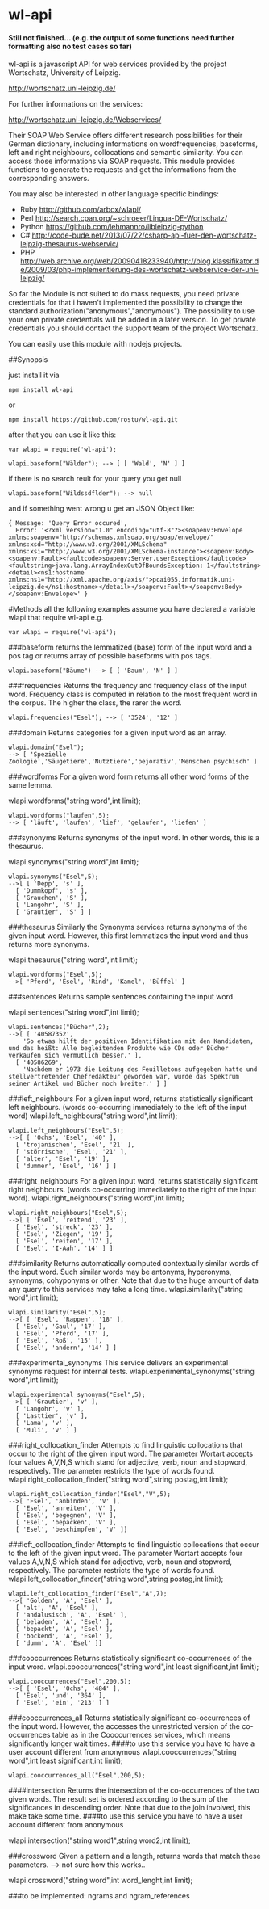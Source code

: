 # wl-api
#### Still not finished... (e.g. the output of some functions need further formatting also no test cases so far)

wl-api is a javascript API for web services provided by the project Wortschatz, University of Leipzig.

http://wortschatz.uni-leipzig.de/

For further informations on the services: 

http://wortschatz.uni-leipzig.de/Webservices/

Their SOAP Web Service offers different research possibilities for their German dictionary, including informations on wordfrequencies, baseforms, left and right neighbours, collocations and semantic similarity.
You can access those informations via SOAP requests.
This module provides functions to generate the requests and get the informations from the corresponding answers.

You may also
be interested in other language specific bindings:

* Ruby http://github.com/arbox/wlapi/
* Perl http://search.cpan.org/~schroeer/Lingua-DE-Wortschatz/
* Python  https://github.com/lehmannro/libleipzig-python
* C#  http://code-bude.net/2013/07/22/csharp-api-fuer-den-wortschatz-leipzig-thesaurus-webservic/
* PHP http://web.archive.org/web/20090418233940/http://blog.klassifikator.de/2009/03/php-implementierung-des-wortschatz-webservice-der-uni-leipzig/

So far the Module is not suited to do mass requests, you need private credentials for that i haven't implemented the possibility to change the standard authorization("anonymous","anonymous").
The possibility to use your own private credentials will be added in a later version.
To get private credentials you should contact the support team of the project Wortschatz.


You can easily use this module with nodejs projects.

##Synopsis

just install it via 
```
npm install wl-api
````
or
```
npm install https://github.com/rostu/wl-api.git
```

after that you can use it like this:

```
var wlapi = require('wl-api');

wlapi.baseform("Wälder"); --> [ [ 'Wald', 'N' ] ]
```
if there is no search reult for your query you get null
```
wlapi.baseform("Wildssdflder"); --> null
```
and if something went wrong u get an JSON Object like:
```
{ Message: 'Query Error occured',
  Error: '<?xml version="1.0" encoding="utf-8"?><soapenv:Envelope xmlns:soapenv="http://schemas.xmlsoap.org/soap/envelope/" xmlns:xsd="http://www.w3.org/2001/XMLSchema" xmlns:xsi="http://www.w3.org/2001/XMLSchema-instance"><soapenv:Body><soapenv:Fault><faultcode>soapenv:Server.userException</faultcode><faultstring>java.lang.ArrayIndexOutOfBoundsException: 1</faultstring><detail><ns1:hostname xmlns:ns1="http://xml.apache.org/axis/">pcai055.informatik.uni-leipzig.de</ns1:hostname></detail></soapenv:Fault></soapenv:Body></soapenv:Envelope>' }
```

#Methods
all the following examples assume you have declared a variable wlapi that require wl-api
e.g.
```
var wlapi = require('wl-api');
```

###baseform
returns the lemmatized (base) form of the input word and a pos tag or 
returns array of possible baseforms with pos tags.
```
wlapi.baseform("Bäume") --> [ [ 'Baum', 'N' ] ]
```

###frequencies
Returns the frequency and frequency class of the input word.
Frequency class is computed in relation to the most frequent word in the corpus.
The higher the class, the rarer the word.
```
wlapi.frequencies("Esel"); --> [ '3524', '12' ]
```

###domain
Returns categories for a given input word as an array.
```
wlapi.domain("Esel"); 
--> [ 'Spezielle Zoologie','Säugetiere','Nutztiere','pejorativ','Menschen psychisch' ]
```

###wordforms
For a given word form returns all other word forms of the same lemma.

wlapi.wordforms("string word",int limit); 
```
wlapi.wordforms("laufen",5); 
--> [ 'läuft', 'laufen', 'lief', 'gelaufen', 'liefen' ]
```

###synonyms
Returns synonyms of the input word. In other words, this is a thesaurus.

wlapi.synonyms("string word",int limit); 
```
wlapi.synonyms("Esel",5); 
-->[ [ 'Depp', 's' ],
  [ 'Dummkopf', 's' ],
  [ 'Grauchen', 'S' ],
  [ 'Langohr', 'S' ],
  [ 'Grautier', 'S' ] ]
```

###thesaurus
Similarly the Synonyms services returns synonyms of the given input word. However, this first lemmatizes the input word and thus returns more synonyms.

wlapi.thesaurus("string word",int limit); 
```
wlapi.wordforms("Esel",5); 
-->[ 'Pferd', 'Esel', 'Rind', 'Kamel', 'Büffel' ]
```

###sentences
Returns sample sentences containing the input word.

wlapi.sentences("string word",int limit); 
```
wlapi.sentences("Bücher",2); 
-->[ [ '40587352',
    'So etwas hilft der positiven Identifikation mit den Kandidaten, und das heißt: Alle begleitenden Produkte wie CDs oder Bücher verkaufen sich vermutlich besser.' ],
  [ '40586269',
    'Nachdem er 1973 die Leitung des Feuilletons aufgegeben hatte und stellvertretender Chefredakteur geworden war, wurde das Spektrum seiner Artikel und Bücher noch breiter.' ] ]
```

###left_neighbours
 For a given input word, returns statistically significant left neighbours. (words co-occurring immediately to the left of the input word)
 wlapi.left_neighbours("string word",int limit);
```
wlapi.left_neighbours("Esel",5); 
-->[ [ 'Ochs', 'Esel', '40' ],
  [ 'trojanischen', 'Esel', '21' ],
  [ 'störrische', 'Esel', '21' ],
  [ 'alter', 'Esel', '19' ],
  [ 'dummer', 'Esel', '16' ] ]
```
 
###right_neighbours
For a given input word, returns statistically significant right neighbours. (words co-occurring immediately to the right of the input word).
wlapi.right_neighbours("string word",int limit);
```
wlapi.right_neighbours("Esel",5); 
-->[ [ 'Esel', 'reitend', '23' ],
  [ 'Esel', 'streck', '23' ],
  [ 'Esel', 'Ziegen', '19' ],
  [ 'Esel', 'reiten', '17' ],
  [ 'Esel', 'I-Aah', '14' ] ]
```

###similarity
Returns automatically computed contextually similar words of the input word. Such similar words may be antonyms, hyperonyms, synonyms, cohyponyms or other. Note that due to the huge amount of data any query to this services may take a long time.
wlapi.similarity("string word",int limit);
```
wlapi.similarity("Esel",5); 
-->[ [ 'Esel', 'Rappen', '18' ],
  [ 'Esel', 'Gaul', '17' ],
  [ 'Esel', 'Pferd', '17' ],
  [ 'Esel', 'Roß', '15' ],
  [ 'Esel', 'andern', '14' ] ]
```

###experimental_synonyms
This service delivers an experimental synonyms request for internal tests.
wlapi.experimental_synonyms("string word",int limit);
```
wlapi.experimental_synonyms("Esel",5); 
-->[ [ 'Grautier', 'v' ],
  [ 'Langohr', 'v' ],
  [ 'Lasttier', 'v' ],
  [ 'Lama', 'v' ],
  [ 'Muli', 'v' ] ]
```

###right_collocation_finder
Attempts to find linguistic collocations that occur to the right of the given input word. The parameter Wortart accepts four values A,V,N,S which stand for adjective, verb, noun and stopword, respectively. The parameter restricts the type of words found.
wlapi.right_collocation_finder("string word",string postag,int limit); 
```
wlapi.right_collocation_finder("Esel","V",5); 
-->[ 'Esel', 'anbinden', 'V' ],
  [ 'Esel', 'anreiten', 'V' ],
  [ 'Esel', 'begegnen', 'V' ],
  [ 'Esel', 'bepacken', 'V' ],
  [ 'Esel', 'beschimpfen', 'V' ]]
```



###left_collocation_finder
Attempts to find linguistic collocations that occur to the left of the given input word. The parameter Wortart accepts four values A,V,N,S which stand for adjective, verb, noun and stopword, respectively. The parameter restricts the type of words found.
wlapi.left_collocation_finder("string word",string postag,int limit); 
```
wlapi.left_collocation_finder("Esel","A",7); 
-->[ 'Golden', 'A', 'Esel' ],
  [ 'alt', 'A', 'Esel' ],
  [ 'andalusisch', 'A', 'Esel' ],
  [ 'beladen', 'A', 'Esel' ],
  [ 'bepackt', 'A', 'Esel' ],
  [ 'bockend', 'A', 'Esel' ],
  [ 'dumm', 'A', 'Esel' ]]
```

###cooccurrences
Returns statistically significant co-occurrences of the input word.
wlapi.cooccurrences("string word",int least significant,int limit); 
```
wlapi.cooccurrences("Esel",200,5); 
-->[ [ 'Esel', 'Ochs', '484' ],
  [ 'Esel', 'und', '364' ],
  [ 'Esel', 'ein', '213' ] ]
```

###cooccurrences_all
Returns statistically significant co-occurrences of the input word. However, the accesses the unrestricted version of the co-occurrences table as in the Cooccurrences services, which means significantly longer wait times.
####to use this service you have to have a user account different from anonymous
wlapi.cooccurrences("string word",int least significant,int limit); 
```
wlapi.cooccurrences_all("Esel",200,5); 
```

####intersection
Returns the intersection of the co-occurrences of the two given words. The result set is ordered according to the sum of the significances in descending order. Note that due to the join involved, this make take some time.
####to use this service you have to have a user account different from anonymous

wlapi.intersection("string word1",string word2,int limit); 


###crossword
Given a pattern and a length, returns words that match these parameters.
--> not sure how this works..

wlapi.crossword("string word",int word_lenght,int limit); 

###to be implemented: ngrams and ngram_references
